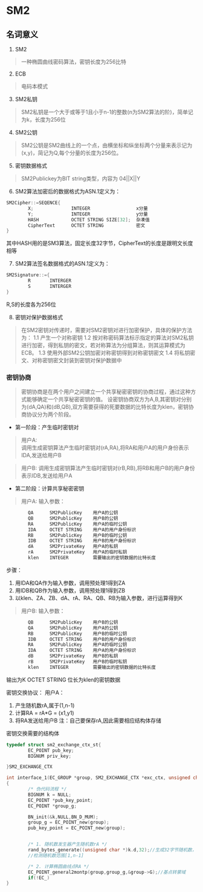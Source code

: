 # SM2

## 名词意义

1. SM2
>一种椭圆曲线密码算法，密钥长度为256比特

2. ECB
> 电码本模式

3. SM2私钥
> SM2私钥是一个大于或等于1且小于n-1的整数(n为SM2算法的阶)，简单记为k，长度为256位

4. SM2公钥
> SM2公钥是SM2曲线上的一个点，由横坐标和纵坐标两个分量来表示记为(x,y)，简记为Q,每个分量的长度为256位。

5. 密钥数据格式
> SM2Publickey为BIT string类型，内容为 04||X||Y

6. SM2算法加密后的数据格式为ASN.1定义为：
```C
SM2Cipher::=SEQENCE{
        X;              INTEGER                 x分量
        Y;              INTEGER                 y分量
        HASH            OCTET STRING SIZE[32];  杂凑值
        CipherText      OCTET STRING            密文
}
```
其中HASH用的是SM3算法，固定长度32字节，CipherText的长度是跟明文长度相等

7. SM2算法签名数据格式的ASN.1定义为：
```C
SM2Signature::={
        R       INTERGER
        S       INTERGER
}
```
R,S的长度各为256位

8. 密钥对保护数据格式
> 在SM2密钥对传递时，需要对SM2密钥对进行加密保护，具体的保护方法为：
1.1 产生一个对称密钥
1.2 按对称密码算法标示指定的算法对SM2私钥进行加密，得到私钥的密文，若对称算法为分组算法，则其运算模式为ECB。
1.3 使用外部SM2公钥加密对称密钥得到对称密钥密文
1.4 将私钥密文、对称密钥密文封装到密钥对保护数据中



### 密钥协商
> 密钥协商是在两个用户之间建立一个共享秘密密钥的协商过程，通过这种方式能够确定一个共享秘密密钥的值。
设密钥协商双方为A,B,其密钥对分别为(dA,QA)和(dB,QB),双方需要获得的死要数据的比特长度为klen，密钥协商协议分为两个阶段。
- 第一阶段：产生临时密钥对
> 用户A:  
调用生成密钥算法产生临时密钥对(rA,RA),将RA和用户A的用户身份表示IDA,发送给用户B  

> 用户B: 
调用生成密钥算法产生临时密钥对(rB,RB),将RB和用户B的用户身份表示IDB,发送给用户A 

- 第二阶段：计算共享秘密密钥
> 用户A: 
输入参数： 
```C
        QA      SM2PublicKey    用户A的公钥
        QB      SM2PublicKey    用户B的公钥
        RA      SM2PublicKey    用户A的临时公钥
        IDA     OCTET STRING    用户A的用户身份标识
        RB      SM2PublicKey    用户B的临时公钥
        IDB     OCTET STRING    用户B的用户身份标识
        dA      SM2PrivateKey   用户A的私钥
        rA      SM2PrivateKey   用户A的临时私钥
        klen    INTEGER         需要输出的密钥数据的比特长度  
```
步骤：  
1. 用IDA和QA作为输入参数，调用预处理1得到ZA
2. 用IDB和QB作为输入参数，调用预处理1得到ZB
3. 以klen、ZA、ZB、dA、rA、RA、QB、RB为输入参数，进行运算得到K

> 用户B: 
输入参数： 
```C
        QB      SM2PublicKey    用户B的公钥
        QA      SM2PublicKey    用户A的公钥
        RB      SM2PublicKey    用户B的临时公钥
        IDB     OCTET STRING    用户B的用户身份标识
        RA      SM2PublicKey    用户A的临时公钥
        IDA     OCTET STRING    用户A的用户身份标识
        dB      SM2PrivateKey   用户B的私钥
        rB      SM2PrivateKey   用户B的临时私钥
        klen    INTEGER         需要输出的密钥数据的比特长度  
```
输出为K OCTET STRING 位长为klen的密钥数据





密钥交换协议：
用户A： 
1. 产生随机数rA,属于(1,n-1)
2. 计算RA = rA*G = (x1,y1)
3. 将RA发送给用户B
注：自己要保存rA,因此需要相应结构体存储

密钥交换需要的结构体
```C
typedef struct sm2_exchange_ctx_st{
        EC_POINT pub_key;
        BIGNUM priv_key;

}SM2_EXCHANGE_CTX
```

```C
int interface_1(EC_GROUP *group, SM2_EXCHANGE_CTX *exc_ctx, unsigned char *pubkey);
{
        /* 伪代码流程 */
        BIGNUM k = NULL;
        EC_POINT *pub_key_point;
        EC_POINT *group_g;

        BN_init(&k,NULL,BN_D_MUM);
        group_g = EC_POINT_new(group);
        pub_key_point = EC_POINT_new(group);


        /* 1. 随机数发生器产生随机数rA */
        rand_bytes_generate((unsigned char *)k.d,32);//生成32字节随机数，因为sm2密钥长度为256
        //检测随机数范围[1,n-1]

        /* 2. 计算椭圆曲线点RA */
        EC_POINT_general2montp(group,group_g,&group->G);//基点转蒙域
        if(!EC_)
}
```